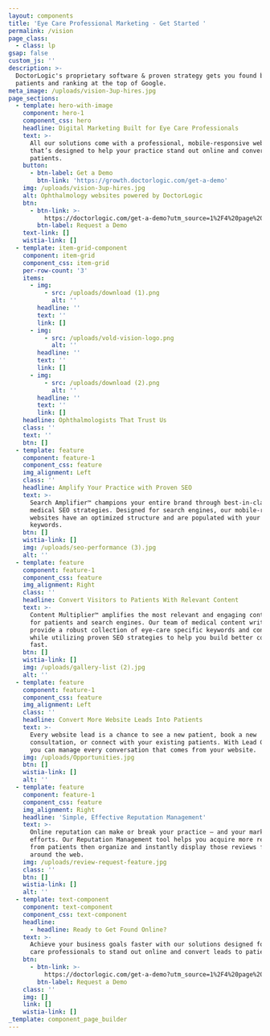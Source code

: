 ```yaml
---
layout: components
title: 'Eye Care Professional Marketing - Get Started '
permalink: /vision
page_class:
  - class: lp
gsap: false
custom_js: ''
description: >-
  DoctorLogic's proprietary software & proven strategy gets you found by more
  patients and ranking at the top of Google.
meta_image: /uploads/vision-3up-hires.jpg
page_sections:
  - template: hero-with-image
    component: hero-1
    component_css: hero
    headline: Digital Marketing Built for Eye Care Professionals
    text: >-
      All our solutions come with a professional, mobile-responsive website
      that’s designed to help your practice stand out online and convert
      patients.
    button:
      - btn-label: Get a Demo
        btn-link: 'https://growth.doctorlogic.com/get-a-demo'
    img: /uploads/vision-3up-hires.jpg
    alt: Ophthalmology websites powered by DoctorLogic
    btn:
      - btn-link: >-
          https://doctorlogic.com/get-a-demo?utm_source=1%2F4%20page%20ad&utm_medium=magazine&utm_campaign=ophthalmology_times
        btn-label: Request a Demo
    text-link: []
    wistia-link: []
  - template: item-grid-component
    component: item-grid
    component_css: item-grid
    per-row-count: '3'
    items:
      - img:
          - src: /uploads/download (1).png
            alt: ''
        headline: ''
        text: ''
        link: []
      - img:
          - src: /uploads/vold-vision-logo.png
            alt: ''
        headline: ''
        text: ''
        link: []
      - img:
          - src: /uploads/download (2).png
            alt: ''
        headline: ''
        text: ''
        link: []
    headline: Ophthalmologists That Trust Us
    class: ''
    text: ''
    btn: []
  - template: feature
    component: feature-1
    component_css: feature
    img_alignment: Left
    class: ''
    headline: Amplify Your Practice with Proven SEO
    text: >-
      Search Amplifier™ champions your entire brand through best-in-class
      medical SEO strategies. Designed for search engines, our mobile-responsive
      websites have an optimized structure and are populated with your specific
      keywords.
    btn: []
    wistia-link: []
    img: /uploads/seo-performance (3).jpg
    alt: ''
  - template: feature
    component: feature-1
    component_css: feature
    img_alignment: Right
    class: ''
    headline: Convert Visitors to Patients With Relevant Content
    text: >-
      Content Multiplier™ amplifies the most relevant and engaging content pages
      for patients and search engines. Our team of medical content writers
      provide a robust collection of eye-care specific keywords and content, all
      while utilizing proven SEO strategies to help you build better content,
      fast. 
    btn: []
    wistia-link: []
    img: /uploads/gallery-list (2).jpg
    alt: ''
  - template: feature
    component: feature-1
    component_css: feature
    img_alignment: Left
    class: ''
    headline: Convert More Website Leads Into Patients
    text: >-
      Every website lead is a chance to see a new patient, book a new
      consultation, or connect with your existing patients. With Lead Generator,
      you can manage every conversation that comes from your website.
    img: /uploads/Opportunities.jpg
    btn: []
    wistia-link: []
    alt: ''
  - template: feature
    component: feature-1
    component_css: feature
    img_alignment: Right
    headline: 'Simple, Effective Reputation Management'
    text: >-
      Online reputation can make or break your practice – and your marketing
      efforts. Our Reputation Management tool helps you acquire more reviews
      from patients then organize and instantly display those reviews from
      around the web.
    img: /uploads/review-request-feature.jpg
    class: ''
    btn: []
    wistia-link: []
    alt: ''
  - template: text-component
    component: text-component
    component_css: text-component
    headline:
      - headline: Ready to Get Found Online?
    text: >-
      Achieve your business goals faster with our solutions designed for eye
      care professionals to stand out online and convert leads to patients.
    btn:
      - btn-link: >-
          https://doctorlogic.com/get-a-demo?utm_source=1%2F4%20page%20ad&utm_medium=magazine&utm_campaign=ophthalmology_times
        btn-label: Request a Demo
    class: ''
    img: []
    link: []
    wistia-link: []
_template: component_page_builder
---
```


